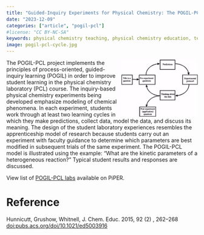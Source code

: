 ```yaml
---
title: "Guided-Inquiry Experiments for Physical Chemistry: The POGIL-PCL Model"
date: "2023-12-09"
categories: ["article", "pogil-pcl"]
#license: "CC BY-NC-SA"
keywords: physical chemistry teaching, physical chemistry education, teaching resources
image: pogil-pcl-cycle.jpg
---
```

<img src="pogil-pcl-cycle.jpg" width="40%" align="right"/>

The POGIL-PCL project implements the principles of process-oriented, guided-inquiry learning (POGIL) in order to improve student learning in the physical chemistry laboratory (PCL) course. The inquiry-based physical chemistry experiments being developed emphasize modeling of chemical phenomena. In each experiment, students work through at least two learning cycles in which they make predictions, collect data, model the data, and discuss its meaning. The design of the student laboratory experiences resembles the apprenticeship model of research because students carry out an experiment with faculty guidance to determine which parameters are best modified in subsequent trials of the same experiment. The POGIL-PCL model is illustrated using the example: &ldquo;What are the kinetic parameters of a heterogeneous reaction?&rdquo; Typical student results and responses are discussed.

View list of [POGIL-PCL labs](https://chemistry.coe.edu/piper/#category=pogil-pcl) available on PiPER.


# Reference

Hunnicutt, Grushow, Whitnell, J. Chem. Educ. 2015, <span class="underline">92</span> (2) , 262–268 [doi:pubs.acs.org/doi/10.1021/ed5003916](https://pubs.acs.org/doi/10.1021/ed5003916)

